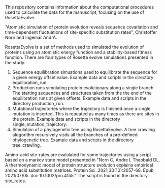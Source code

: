 This repository contains information about the computational procedures used to calculate the data for the manuscript, focusing on the use of RosettaEvolve.

"Atomistic simulation of protein evolution reveals sequence covariation and time-dependent fluctuations of site-specific substitution rates", Christoffer Norn and Ingemar AndrÃ.

RosettaEvolve is a set of methods used to simulated the evolution of proteins using an atomistic energy function and a stability-based fitness function. There are four types of Rosetta evolve simulations presented in the study:

1) Sequence equilibration simuations used to equilibrate the sequence for a given energy offset value. Example data and scripts in the directory equilibration_run. 
2) Production runs simulating protein evolutionary along a single branch. The starting sequences and structures taken from the the end of the equilibration runs at given offsets. Example data and scripts in the directory production_run.
3) Mutational trajectories where the trajectory is finished once a  single mutation is inserted. This is repeated as many times as there are sites in the protein. Example data and scripts in the directory single_mutation_trajectory. 
4) Simulation of a phylogenetic tree using RosettaEvolve. A tree crawling alogorithm recursively visits all the branches of a pre-defined phylogenetic tree. Example data and scripts in the directory tree_crawling.

Amino-acid site-rates are evalulated for some trajectories using a script based on a markov state model presented in "Norn C, Andre I, Theobald DL. A thermodynamic model of protein structure evolution explains empirical amino acid substitution matrices. Protein Sci. 2021;30(10):2057-68. Epub 2021/07/05. doi: 10.1002/pro.4155." The script is found in the directory site_rates.
